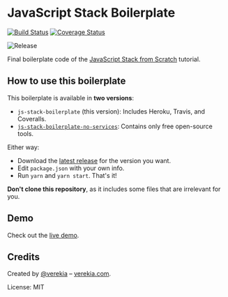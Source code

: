 # JavaScript Stack Boilerplate

[![Build Status](https://travis-ci.org/verekia/js-stack-boilerplate.svg?branch=master)](https://travis-ci.org/verekia/js-stack-boilerplate)
[![Coverage Status](https://coveralls.io/repos/github/verekia/js-stack-boilerplate/badge.svg?branch=master)](https://coveralls.io/github/verekia/js-stack-boilerplate?branch=master)

![Release](https://img.shields.io/github/release/verekia/js-stack-boilerplate.svg)

Final boilerplate code of the [JavaScript Stack from Scratch](https://github.com/verekia/js-stack-from-scratch) tutorial.

## How to use this boilerplate

This boilerplate is available in **two versions**:

- `js-stack-boilerplate` (this version): Includes Heroku, Travis, and Coveralls.
- [`js-stack-boilerplate-no-services`](https://github.com/verekia/js-stack-boilerplate/tree/master-no-services): Contains only free open-source tools.

Either way:

- Download the [latest release](https://github.com/verekia/js-stack-boilerplate/releases) for the version you want.
- Edit `package.json` with your own info.
- Run `yarn` and `yarn start`. That's it!

**Don't clone this repository**, as it includes some files that are irrelevant for you.

## Demo

Check out the [live demo](https://js-stack.herokuapp.com/).

## Credits

Created by [@verekia](https://twitter.com/verekia) – [verekia.com](http://verekia.com/).

License: MIT

<!-- Test 1 -->
